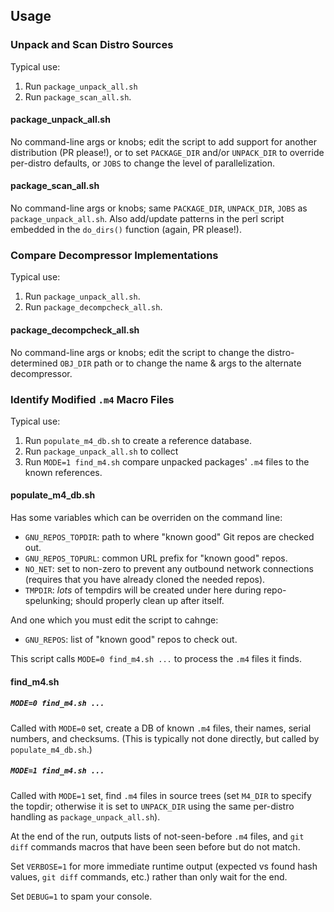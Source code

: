 ## Usage

### Unpack and Scan Distro Sources

Typical use:
1. Run `package_unpack_all.sh`
2. Run `package_scan_all.sh`.

#### package_unpack_all.sh

No command-line args or knobs; edit the script to add support for
another distribution (PR please!), or to set `PACKAGE_DIR` and/or
`UNPACK_DIR` to override per-distro defaults, or `JOBS` to change the
level of parallelization.

#### package_scan_all.sh

No command-line args or knobs; same `PACKAGE_DIR`, `UNPACK_DIR`,
`JOBS` as `package_unpack_all.sh`. Also add/update patterns in the
perl script embedded in the `do_dirs()` function (again, PR please!).

### Compare Decompressor Implementations

Typical use:
1. Run `package_unpack_all.sh`.
2. Run `package_decompcheck_all.sh`.

#### package_decompcheck_all.sh

No command-line args or knobs; edit the script to change the
distro-determined `OBJ_DIR` path or to change the name &amp; args to
the alternate decompressor.

### Identify Modified `.m4` Macro Files

Typical use:
1. Run `populate_m4_db.sh` to create a reference database.
2. Run `package_unpack_all.sh` to collect
3. Run `MODE=1 find_m4.sh` compare unpacked packages' `.m4` files to the known references.

#### populate_m4_db.sh

Has some variables which can be overriden on the command line:

* `GNU_REPOS_TOPDIR`: path to where "known good" Git repos are checked
out.
* `GNU_REPOS_TOPURL`: common URL prefix for "known good" repos.
* `NO_NET`: set to non-zero to prevent any outbound network connections
(requires that you have already cloned the needed repos).
* `TMPDIR`: _lots_ of tempdirs will be created under here during
repo-spelunking; should properly clean up after itself.

And one which you must edit the script to cahnge:
* `GNU_REPOS`: list of "known good" repos to check out.

This script calls `MODE=0 find_m4.sh ...` to process the `.m4` files
it finds.

#### find_m4.sh

##### `MODE=0 find_m4.sh ...`

Called with `MODE=0` set, create a DB of known `.m4` files, their
names, serial numbers, and checksums. (This is typically not done
directly, but called by `populate_m4_db.sh`.)

##### `MODE=1 find_m4.sh ...`

Called with `MODE=1` set, find `.m4` files in source trees (set
`M4_DIR` to specify the topdir; otherwise it is set to `UNPACK_DIR`
using the same per-distro handling as `package_unpack_all.sh`).

At the end of the run, outputs lists of not-seen-before `.m4` files, and `git
diff` commands macros that have been seen before but do not match.

Set `VERBOSE=1` for more immediate runtime output (expected vs found
hash values, `git diff` commands, etc.) rather than only wait for the
end.

Set `DEBUG=1` to spam your console.
